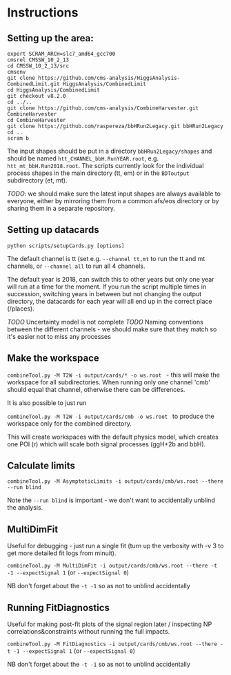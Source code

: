 # Instructions

## Setting up the area:

```
export SCRAM_ARCH=slc7_amd64_gcc700
cmsrel CMSSW_10_2_13
cd CMSSW_10_2_13/src
cmsenv
git clone https://github.com/cms-analysis/HiggsAnalysis-CombinedLimit.git HiggsAnalysis/CombinedLimit
cd HiggsAnalysis/CombinedLimit
git checkout v8.2.0
cd ../..
git clone https://github.com/cms-analysis/CombineHarvester.git CombineHarvester
cd CombineHarvester
git clone https://github.com/raspereza/bbHRun2Legacy.git bbHRun2Legacy
cd ..
scram b
```

The input shapes should be put in a directory `bbHRun2Legacy/shapes` and should be named `htt_CHANNEL_bbH.RunYEAR.root`, e.g. `htt_mt_bbH.Run2018.root`.
The scripts currently look for the individual process shapes in the main directory (tt, em) or in the `BDToutput` subdirectory (et, mt).

*TODO*: we should make sure the latest input shapes are always available to everyone, either by mirroring them from a common afs/eos directory or by sharing them in a separate repository.

## Setting up datacards

`python scripts/setupCards.py [options]`

The default channel is tt (set e.g. `--channel tt,mt` to run the tt and mt channels, or `--channel all` to run all 4 channels.
 
The default year is 2018, can switch this to other years but only one year will run at a time for the moment. If you run the script multiple times in succession, switching years in between but not changing the output directory, the datacards for each year will all end up in the correct place (/places).

*TODO* Uncertainty model is not complete
*TODO* Naming conventions between the different channels - we should make sure that they match so it's easier not to miss any processes

## Make the workspace

`combineTool.py -M T2W -i output/cards/* -o ws.root ` - this will make the workspace for all subdirectories. When running only one channel 'cmb' should equal that channel, otherwise there can be differences.

It is also possible to just run

`combineTool.py -M T2W -i output/cards/cmb -o ws.root ` to produce the workspace only for the combined directory.

This will create workspaces with the default physics model, which creates one POI (r) which will scale both signal processes (ggH+2b and bbH).

## Calculate limits

`combineTool.py -M AsymptoticLimits -i output/cards/cmb/ws.root --there --run blind`

Note the `--run blind` is important - we don't want to accidentally unblind the analysis.

## MultiDimFit
Useful for debugging - just run a single fit (turn up the verbosity with -v 3 to get more detailed fit logs from minuit).

`combineTool.py -M MultiDimFit -i output/cards/cmb/ws.root --there -t -1 --expectSignal 1` (or `--expectSignal 0`) 

NB don't forget about the `-t -1` so as not to unblind accidentally

## Running FitDiagnostics
Useful for making post-fit plots of the signal region later / inspecting NP correlations&constraints without running the full impacts.

`combineTool.py -M FitDiagnostics -i output/cards/cmb/ws.root --there -t -1 --expectSignal 1` (or `--expectSignal 0`) 

NB don't forget about the `-t -1` so as not to unblind accidentally

